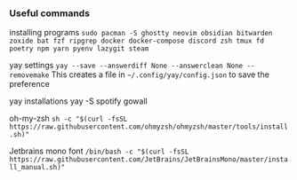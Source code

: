 ### Useful commands
installing programs
`sudo pacman -S ghostty neovim obsidian bitwarden zoxide bat fzf ripgrep docker docker-compose discord zsh tmux fd poetry npm yarn pyenv lazygit steam`

yay settings
`yay --save --answerdiff None --answerclean None --removemake`
This creates a file in `~/.config/yay/config.json` to save the preference

yay installations
yay -S spotify gowall

oh-my-zsh
`sh -c "$(curl -fsSL https://raw.githubusercontent.com/ohmyzsh/ohmyzsh/master/tools/install.sh)"`

Jetbrains mono font
`/bin/bash -c "$(curl -fsSL https://raw.githubusercontent.com/JetBrains/JetBrainsMono/master/install_manual.sh)"`
